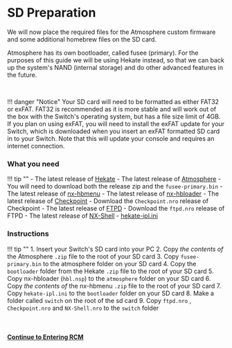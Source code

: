 # SD Preparation

We will now place the required files for the Atmosphere custom firmware and some additional homebrew files on the SD card.

Atmosphere has its own bootloader, called fusee (primary). For the purposes of this guide we will be using Hekate instead, so that we can back up the system's NAND (internal storage) and do other advanced features in the future.

&nbsp;

!!! danger "Notice"
	Your SD card will need to be formatted as either FAT32 or exFAT. FAT32 is recommended as it is more stable and will work out of the box with the Switch's operating system, but has a file size limit of 4GB. If you plan on using exFAT, you will need to install the exFAT update for your Switch, which is downloaded when you insert an exFAT formatted SD card in to your Switch. Note that this will update your console and requires an internet connection.
&nbsp;

### What you need

!!! tip ""
    - The latest release of [Hekate](https://github.com/CTCaer/hekate/releases/)
    - The latest release of [Atmosphere](https://github.com/Atmosphere-NX/Atmosphere/releases) 
        - You will need to download both the release zip and the `fusee-primary.bin`
    - The latest release of [nx-hbmenu](https://github.com/switchbrew/nx-hbmenu/releases)
    - The latest release of [nx-hbloader](https://github.com/switchbrew/nx-hbloader/releases)
    - The latest release of [Checkpoint](https://github.com/FlagBrew/Checkpoint/releases)
	    - Download the `Checkpoint.nro` release of Checkpoint
    - The latest release of [FTPD](https://github.com/mtheall/ftpd/releases)
	    - Download the `ftpd.nro` release of FTPD
    - The latest release of [NX-Shell](https://github.com/joel16/NX-Shell/releases)
    - <a href="../../files/hekate_ipl.ini" download>hekate-ipl.ini</a>



### Instructions

!!! tip ""
    1. Insert your Switch's SD card into your PC
    2. Copy *the contents of* the Atmosphere `.zip` file to the root of your SD card
    3. Copy `fusee-primary.bin` to the atmosphere folder on your SD card
    4. Copy the `bootloader` folder from the Hekate `.zip` file to the root of your SD card
    5. Copy nx-hbloader (`hbl.nsp`) to the `atmosphere` folder on your SD card
    6. Copy *the contents of* the nx-hbmenu `.zip` file to the root of your SD card
    7. Copy `hekate-ipl.ini` to the `bootloader` folder on your SD card
    8. Make a folder called `switch` on the root of the sd card
    9. Copy `ftpd.nro` , `Checkpoint.nro` and `NX-Shell.nro` to the `switch` folder

&nbsp;

#### [Continue to Entering RCM <i class="fa fa-arrow-circle-right fa-lg"></i>](entering_rcm.md)
